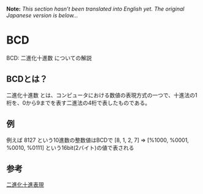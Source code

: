 **Note:** _This section hasn’t been translated into English yet. The original Japanese version is below…_

# BCD

BCD: 二進化十進数 についての解説

## BCDとは？

二進化十進数 とは、コンピュータにおける数値の表現方式の一つで、十進法の1桁を、0から9までを表す二進法の4桁で表したものである。

## 例

例えば 8127 という10進数の整数値はBCDで [8, 1, 2, 7] => [%1000, %0001, %0010, %0111] という16bit(2バイト)の値で表される

## 参考

[二進化十進表現](https://ja.wikipedia.org/wiki/%E4%BA%8C%E9%80%B2%E5%8C%96%E5%8D%81%E9%80%B2%E8%A1%A8%E7%8F%BE)
